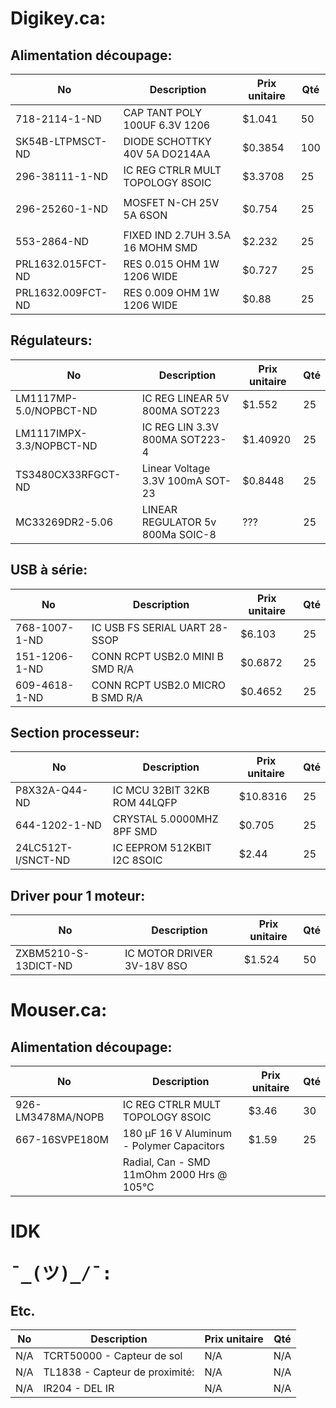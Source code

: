 # Digikey.ca:
## Alimentation découpage:
| No                | Description                       | Prix unitaire | Qté   |
|-------------------|-----------------------------------|---------------|-------|
| 718-2114-1-ND     | CAP TANT POLY 100UF 6.3V 1206     | $1.041        | 50    |
| SK54B-LTPMSCT-ND  | DIODE SCHOTTKY 40V 5A DO214AA     | $0.3854       | 100   |
| 296-38111-1-ND    | IC REG CTRLR MULT TOPOLOGY 8SOIC  | $3.3708       | 25    |
|                   |                                   |               |       |
| 296-25260-1-ND    | MOSFET N-CH 25V 5A 6SON           | $0.754        | 25    |
|                   |                                   |               |       |
| 553-2864-ND       | FIXED IND 2.7UH 3.5A 16 MOHM SMD  | $2.232        | 25    |
| PRL1632.015FCT-ND | RES 0.015 OHM 1W 1206 WIDE        | $0.727        | 25    |
| PRL1632.009FCT-ND | RES 0.009 OHM 1W 1206 WIDE        | $0.88         | 25    |

## Régulateurs:
| No                        | Description                       | Prix unitaire | Qté   |
|---------------------------|-----------------------------------|---------------|-------|
| LM1117MP-5.0/NOPBCT-ND    | IC REG LINEAR 5V 800MA SOT223     | $1.552        | 25    |
| LM1117IMPX-3.3/NOPBCT-ND  | IC REG LIN 3.3V 800MA SOT223-4    | $1.40920      | 25    |
| TS3480CX33RFGCT-ND        | Linear Voltage  3.3V 100mA SOT-23 | $0.8448       | 25    |
| MC33269DR2-5.06           | LINEAR REGULATOR 5v 800Ma SOIC-8  | ???           | 25    |


## USB à série:
| No                    | Description                       | Prix unitaire | Qté   |
|-----------------------|-----------------------------------|---------------|-------|
| 768-1007-1-ND         | IC USB FS SERIAL UART 28-SSOP     | $6.103        | 25    |
| 151-1206-1-ND         | CONN RCPT USB2.0 MINI B SMD R/A   | $0.6872       | 25    |
| 609-4618-1-ND         | CONN RCPT USB2.0 MICRO B SMD R/A  | $0.4652       | 25    |


## Section processeur:
| No                    | Description                       | Prix unitaire | Qté   |
|-----------------------|-----------------------------------|---------------|-------|
| P8X32A-Q44-ND         | IC MCU 32BIT 32KB ROM 44LQFP      | $10.8316      | 25    |
| 644-1202-1-ND         | CRYSTAL 5.0000MHZ 8PF SMD         | $0.705        | 25    |
| 24LC512T-I/SNCT-ND    | IC EEPROM 512KBIT I2C 8SOIC       | $2.44         | 25    |

## Driver pour 1 moteur:
| No                    | Description                       | Prix unitaire | Qté   |
|-----------------------|-----------------------------------|---------------|-------|
| ZXBM5210-S-13DICT-ND  | IC MOTOR DRIVER 3V-18V 8SO        | $1.524        | 50    |

# Mouser.ca: 
## Alimentation découpage:
| No                    | Description                               | Prix unitaire | Qté   |
|-----------------------|-------------------------------------------|---------------|-------|
| 926-LM3478MA/NOPB     | IC REG CTRLR MULT TOPOLOGY 8SOIC          | $3.46         | 30    |
| 667-16SVPE180M        | 180 µF 16 V Aluminum - Polymer Capacitors | $1.59         | 25    |
|                       | Radial, Can - SMD 11mOhm 2000 Hrs @ 105°C |               |       |

# IDK <pre>¯\_(ツ)_/¯:</pre>
## Etc.
| No                    | Description                               | Prix unitaire | Qté   |
|-----------------------|-------------------------------------------|---------------|-------|
| N/A                   | TCRT50000 - Capteur de sol                | N/A           | N/A   |
| N/A                   | TL1838 - Capteur de proximité:            | N/A           | N/A   |
| N/A                   | IR204 - DEL IR                            | N/A           | N/A   |

